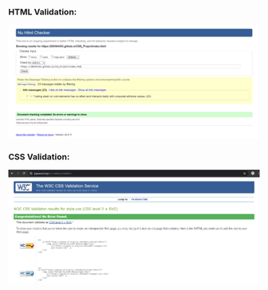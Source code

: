 ### HTML Validation:
<img src="images/Screenshot 2024-07-16 180450.png" alt="HTML validation"/>

### CSS Validation:
<img src="images/Screenshot 2024-07-16 181326.png" alt="CSS Validation"/>
